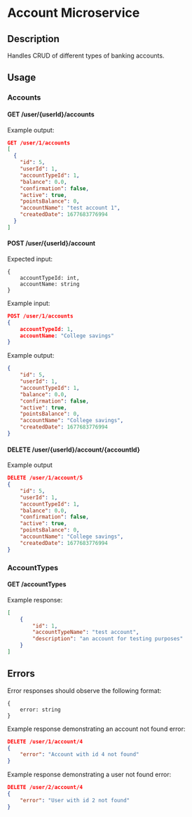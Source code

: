 # Account Microservice

## Description
Handles CRUD of different types of banking accounts.

## Usage

### Accounts
#### GET /user/{userId}/accounts
Example output:
```json
GET /user/1/accounts
[
  {
    "id": 5,
    "userId": 1,
    "accountTypeId": 1,
    "balance": 0.0,
    "confirmation": false,
    "active": true,
    "pointsBalance": 0,
    "accountName": "test account 1",
    "createdDate": 1677683776994
  }
]
```
#### POST /user/{userId}/account
Expected input:
```
{
    accountTypeId: int,
    accountName: string
}
```
Example input:
```json
POST /user/1/accounts
{
    accountTypeId: 1,
    accountName: "College savings"
}
```
Example output:
```json
{
    "id": 5,
    "userId": 1,
    "accountTypeId": 1,
    "balance": 0.0,
    "confirmation": false,
    "active": true,
    "pointsBalance": 0,
    "accountName": "College savings",
    "createdDate": 1677683776994
}
```
#### DELETE /user/{userId}/account/{accountId}
Example output
```json
DELETE /user/1/account/5
{
    "id": 5,
    "userId": 1,
    "accountTypeId": 1,
    "balance": 0.0,
    "confirmation": false,
    "active": true,
    "pointsBalance": 0,
    "accountName": "College savings",
    "createdDate": 1677683776994
}
```
### AccountTypes
#### GET /accountTypes
Example response:
```json
[
    {
        "id": 1,
        "accountTypeName": "test account",
        "description": "an account for testing purposes"
    }
]
```
## Errors
Error responses should observe the following format:
```
{
    error: string
}
```
Example response demonstrating an account not found error:
```json
DELETE /user/1/account/4
{
    "error": "Account with id 4 not found"
}
```
Example response demonstrating a user not found error:
```json
DELETE /user/2/account/4
{
    "error": "User with id 2 not found"
}
```